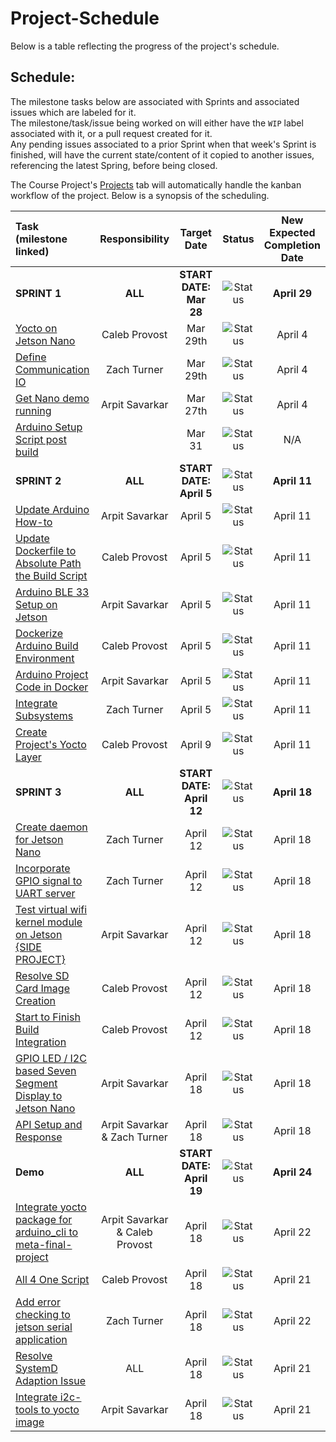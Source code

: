 # **Project-Schedule**
Below is a table reflecting the progress of the project's schedule.  
  

## Schedule:  
The milestone tasks below are associated with Sprints and associated issues which are labeled for it.  
The milestone/task/issue being worked on will either have the `WIP` label associated with it, or a pull request created for it.  
Any pending issues associated to a prior Sprint when that week's Sprint is finished, will have the current state/content of it copied to another issues, referencing the latest Spring, before being closed.   


The Course Project's [Projects](https://github.com/AESD-Course-Project/AESD-Course-Project.github.io/projects/1) tab will automatically handle the kanban workflow of the project. Below is a synopsis of the scheduling.    
  
|  Task (milestone linked)  |     Responsibility     |     Target Date     |     Status |     New Expected<br/>Completion Date     |
|            :---           |         :----:         |        :----:       |    :----:    |                  :----:                  |
| **SPRINT 1**              |          **ALL**       | **START DATE: Mar 28** | ![Status](https://img.shields.io/github/milestones/progress/AESD-Course-Project/AESD-Course-Project.github.io/1?label=&style=for-the-badge) | **April 29** |
| [Yocto on Jetson Nano](https://github.com/AESD-Course-Project/AESD-Course-Project.github.io/issues/5)     | Caleb Provost  | Mar 29th | ![Status](https://img.shields.io/github/issues/detail/label/AESD-Course-Project/AESD-Course-Project.github.io/5?label=&style=for-the-badge) | April 4 |
| [Define Communication IO](https://github.com/AESD-Course-Project/AESD-Course-Project.github.io/issues/7)  | Zach Turner    | Mar 29th | ![Status](https://img.shields.io/github/issues/detail/label/AESD-Course-Project/AESD-Course-Project.github.io/7?label=&style=for-the-badge) | April 4 |
| [Get Nano demo running](https://github.com/AESD-Course-Project/AESD-Course-Project.github.io/issues/6)    | Arpit Savarkar | Mar 27th | ![Status](https://img.shields.io/github/issues/detail/label/AESD-Course-Project/AESD-Course-Project.github.io/6?label=&style=for-the-badge) | April 4 |
| [Arduino Setup Script post build](https://github.com/AESD-Course-Project/AESD-Course-Project.github.io/issues/4)    |  | Mar 31 | ![Status](https://img.shields.io/github/issues/detail/label/AESD-Course-Project/AESD-Course-Project.github.io/4?label=&style=for-the-badge) | N/A |
| **SPRINT 2**              | **ALL** | **START DATE: April 5** | ![Status](https://img.shields.io/github/milestones/progress/AESD-Course-Project/AESD-Course-Project.github.io/2?label=&style=for-the-badge) | **April 11** |
| [Update Arduino How-to](https://github.com/AESD-Course-Project/AESD-Course-Project.github.io/issues/9)    | Arpit Savarkar | April 5 | ![Status](https://img.shields.io/github/issues/detail/label/AESD-Course-Project/AESD-Course-Project.github.io/9?label=&style=for-the-badge) | April 11 |
| [Update Dockerfile to Absolute Path the Build Script](https://github.com/AESD-Course-Project/AESD-Course-Project.github.io/issues/10)    | Caleb Provost | April 5 | ![Status](https://img.shields.io/github/issues/detail/label/AESD-Course-Project/AESD-Course-Project.github.io/10?label=&style=for-the-badge) | April 11 |
| [Arduino BLE 33 Setup on Jetson](https://github.com/AESD-Course-Project/AESD-Course-Project.github.io/issues/11)    | Arpit Savarkar | April 5 | ![Status](https://img.shields.io/github/issues/detail/label/AESD-Course-Project/AESD-Course-Project.github.io/11?label=&style=for-the-badge) | April 11 |
| [Dockerize Arduino Build Environment](https://github.com/AESD-Course-Project/AESD-Course-Project.github.io/issues/12)    | Caleb Provost | April 5 | ![Status](https://img.shields.io/github/issues/detail/label/AESD-Course-Project/AESD-Course-Project.github.io/12?label=&style=for-the-badge) | April 11 |
| [Arduino Project Code in Docker](https://github.com/AESD-Course-Project/AESD-Course-Project.github.io/issues/13)    | Arpit Savarkar | April 5 | ![Status](https://img.shields.io/github/issues/detail/label/AESD-Course-Project/AESD-Course-Project.github.io/13?label=&style=for-the-badge) | April 11 |
| [Integrate Subsystems](https://github.com/AESD-Course-Project/AESD-Course-Project.github.io/issues/14)    | Zach Turner | April 5 | ![Status](https://img.shields.io/github/issues/detail/label/AESD-Course-Project/AESD-Course-Project.github.io/14?label=&style=for-the-badge) | April 11 |
| [Create Project's Yocto Layer](https://github.com/AESD-Course-Project/AESD-Course-Project.github.io/issues/15)    | Caleb Provost | April 9 | ![Status](https://img.shields.io/github/issues/detail/label/AESD-Course-Project/AESD-Course-Project.github.io/15?label=&style=for-the-badge) | April 11 |
| **SPRINT 3**              | **ALL** | **START DATE: April 12** | ![Status](https://img.shields.io/github/milestones/progress/AESD-Course-Project/AESD-Course-Project.github.io/3?label=) | **April 18** |
| [Create daemon for Jetson Nano](https://github.com/AESD-Course-Project/AESD-Course-Project.github.io/issues/16)    | Zach Turner | April 12 | ![Status](https://img.shields.io/github/issues/detail/label/AESD-Course-Project/AESD-Course-Project.github.io/16?label=&style=for-the-badge) | April 18 |
| [Incorporate GPIO signal to UART server](https://github.com/AESD-Course-Project/AESD-Course-Project.github.io/issues/20)    | Zach Turner | April 12 | ![Status](https://img.shields.io/github/issues/detail/label/AESD-Course-Project/AESD-Course-Project.github.io/20?label=&style=for-the-badge) | April 18 |
| [Test virtual wifi kernel module on Jetson {SIDE PROJECT}](https://github.com/AESD-Course-Project/AESD-Course-Project.github.io/issues/17)    | Arpit Savarkar | April 12 | ![Status](https://img.shields.io/github/issues/detail/label/AESD-Course-Project/AESD-Course-Project.github.io/17?label=&style=for-the-badge) | April 18 |
| [Resolve SD Card Image Creation](https://github.com/AESD-Course-Project/AESD-Course-Project.github.io/issues/21)    | Caleb Provost | April 12 | ![Status](https://img.shields.io/github/issues/detail/label/AESD-Course-Project/AESD-Course-Project.github.io/21?label=&style=for-the-badge) | April 18 |
| [Start to Finish Build Integration](https://github.com/AESD-Course-Project/AESD-Course-Project.github.io/issues/19)    | Caleb Provost | April 12 | ![Status](https://img.shields.io/github/issues/detail/label/AESD-Course-Project/AESD-Course-Project.github.io/19?label=&style=for-the-badge) | April 18 |
| [GPIO LED / I2C based Seven Segment Display to Jetson Nano](https://github.com/AESD-Course-Project/AESD-Course-Project.github.io/issues/23)    | Arpit Savarkar | April 18 | ![Status](https://img.shields.io/github/issues/detail/label/AESD-Course-Project/AESD-Course-Project.github.io/23?label=&style=for-the-badge) | April 18 |
| [API Setup and Response](https://github.com/AESD-Course-Project/AESD-Course-Project.github.io/issues/24)    | Arpit Savarkar & Zach Turner | April 18 | ![Status](https://img.shields.io/github/issues/detail/label/AESD-Course-Project/AESD-Course-Project.github.io/24?label=&style=for-the-badge) | April 18 |
| **Demo**                  | **ALL** | **START DATE: April 19** | ![Status](https://img.shields.io/github/milestones/progress/AESD-Course-Project/AESD-Course-Project.github.io/4?label=) | **April 24** |
| [Integrate yocto package for arduino_cli to meta-final-project](https://github.com/AESD-Course-Project/AESD-Course-Project.github.io/issues/26)    | Arpit Savarkar & Caleb Provost | April 18 | ![Status](https://img.shields.io/github/issues/detail/label/AESD-Course-Project/AESD-Course-Project.github.io/26?label=&style=for-the-badge) | April 22 |
| [All 4 One Script](https://github.com/AESD-Course-Project/AESD-Course-Project.github.io/issues/28)    | Caleb Provost | April 18 | ![Status](https://img.shields.io/github/issues/detail/label/AESD-Course-Project/AESD-Course-Project.github.io/28?label=&style=for-the-badge) | April 21 |
| [Add error checking to jetson serial application](https://github.com/AESD-Course-Project/AESD-Course-Project.github.io/issues/27)    | Zach Turner | April 18 | ![Status](https://img.shields.io/github/issues/detail/label/AESD-Course-Project/AESD-Course-Project.github.io/27?label=&style=for-the-badge) | April 22 |
| [Resolve SystemD Adaption Issue](https://github.com/AESD-Course-Project/AESD-Course-Project.github.io/issues/29)    | ALL | April 18 | ![Status](https://img.shields.io/github/issues/detail/label/AESD-Course-Project/AESD-Course-Project.github.io/29?label=&style=for-the-badge) | April 21 |
| [Integrate i2c-tools to yocto image](https://github.com/AESD-Course-Project/AESD-Course-Project.github.io/issues/30)    | Arpit Savarkar | April 18 | ![Status](https://img.shields.io/github/issues/detail/label/AESD-Course-Project/AESD-Course-Project.github.io/30?label=&style=for-the-badge) | April 21 |

